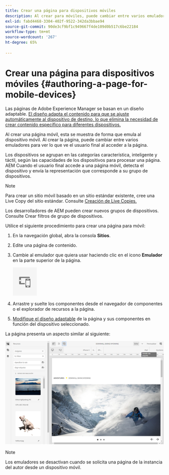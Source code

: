 ```yaml
---
title: Crear una página para dispositivos móviles
description: Al crear para móviles, puede cambiar entre varios emuladores para ver lo que ve el usuario final
exl-id: fabd4468-3304-402f-9522-342da3bbae94
source-git-commit: 90de3cf9bf1c949667f4de109d0b517c6be22184
workflow-type: tm+mt
source-wordcount: '267'
ht-degree: 65%

---
```


# Crear una página para dispositivos móviles  {#authoring-a-page-for-mobile-devices}

Las páginas de Adobe Experience Manager se basan en un diseño adaptable. [El diseño adapta el contenido para que se ajuste automáticamente al dispositivo de destino, lo que elimina la necesidad de crear contenido específico para diferentes dispositivos.](/help/sites-cloud/authoring/features/responsive-layout.md)

Al crear una página móvil, esta se muestra de forma que emula al dispositivo móvil. Al crear la página, puede cambiar entre varios emuladores para ver lo que ve el usuario final al acceder a la página.

Los dispositivos se agrupan en las categorías característica, inteligente y táctil, según las capacidades de los dispositivos para procesar una página. AEM Cuando el usuario final accede a una página móvil, detecta el dispositivo y envía la representación que corresponde a su grupo de dispositivos.

>[!NOTE]
>
>Para crear un sitio móvil basado en un sitio estándar existente, cree una Live Copy del sitio estándar. Consulte [Creación de Live Copies.](/help/sites-cloud/administering/msm/creating-live-copies.md)
>
>Los desarrolladores de AEM pueden crear nuevos grupos de dispositivos. Consulte Crear filtros de grupo de dispositivos.

<!--
>AEM developers can create new device groups. (See [Creating Device Group Filters](/help/sites-developing/groupfilters.md).)
-->

Utilice el siguiente procedimiento para crear una página para móvil:

1. En la navegación global, abra la consola **Sitios**.
1. Edite una página de contenido.
1. Cambie al emulador que quiera usar haciendo clic en el icono **Emulador** en la parte superior de la página.

   ![Icono Emulador](/help/sites-cloud/authoring/assets/emulator.png)

1. Arrastre y suelte los componentes desde el navegador de componentes o el explorador de recursos a la página.
1. [Modifique el diseño adaptable](/help/sites-cloud/authoring/features/responsive-layout.md) de la página y sus componentes en función del dispositivo seleccionado.

La página presenta un aspecto similar al siguiente:

![Ejemplo para móvil](/help/sites-cloud/authoring/assets/mobile.png)

>[!NOTE]
>
>Los emuladores se desactivan cuando se solicita una página de la instancia del autor desde un dispositivo móvil.
